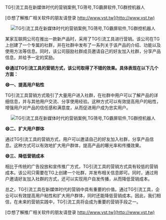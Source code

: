 TG引流工具在新媒体时代的营销案例,TG筛号,TG霸屏软件,TG群控机器人

[😍想了解推广相关软件的朋友请登录 http://www.vst.tw](http://www.vst.tw)

 <center><img src="https://vst.tw/MP4/tuiguang/png/4.png" alt="TG引流工具在新媒体时代的营销案例,TG筛号,TG霸屏软件,TG群控机器人"></center>

某家互联网公司在推出一款新产品时，采用了TG引流工具进行营销。该公司在TG上创建了一个专属的社群，并在社群中发布了一系列关于该产品的介绍、功能以及使用方法等信息。同时，该公司鼓励社群成员邀请自己的好友加入社群，分享产品信息，并给予一定的奖励。

**😄通过TG引流工具的营销方式，该公司取得了不错的效果。具体表现在以下几个方面：**

**😄一、提高用户粘性**

TG引流工具营销方式吸引了大量用户进入社群，在社群中用户可以了解产品的详细信息，并与其他用户交流、分享使用经验。这种方式可以有效提高用户的粘性，增强用户对产品的信任感和满意度，从而促进用户成为忠实用户。

 <center><img src="https://vst.tw/MP4/tuiguang/png/0.png" alt="TG引流工具在新媒体时代的营销案例,TG筛号,TG霸屏软件,TG群控机器人"></center>

**😄二、扩大用户群体**

通过TG引流工具的营销方式，用户可以邀请自己的好友加入社群，分享产品信息。这种方式可以有效地扩大用户群体，提高产品的曝光率和传播效果。

**😄三、降低营销成本**

相比于传统的广告投放和宣传推广方式，TG引流工具的营销方式具有较低的营销成本。该公司只需要在TG上创建一个社群，并发布相关信息即可。同时，通过用户邀请好友加入社群的方式，还可以实现用户自发传播，从而降低营销成本。

总之，TG引流工具在新媒体时代的营销中具有重要的价值。通过TG引流工具，企业可以有效提高用户粘性和扩大用户群体，同时还能降低营销成本。因此，我们相信，在未来的营销实践中，TG引流工具将会成为重要的营销手段之一。

[😍想了解推广相关软件的朋友请登录 http://www.vst.tw](http://www.vst.tw)



